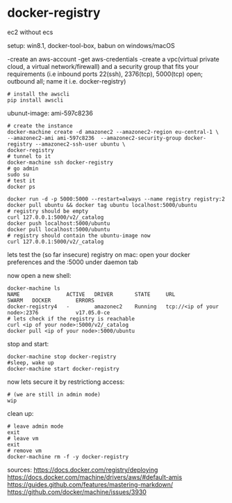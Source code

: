 # docker-registry
ec2 without ecs

setup: win8.1, docker-tool-box, babun on windows/macOS

-create an aws-account
-get aws-credentials
-create a vpc(virtual private cloud, a virtual network/firewall) and a security group that fits your requirements
(i.e inbound ports 22(ssh), 2376(tcp), 5000(tcp) open; outbound all; name it i.e. docker-registry)

```shell
# install the awscli
pip install awscli
```

ubunut-image: ami-597c8236

```shell
# create the instance
docker-machine create -d amazonec2 --amazonec2-region eu-central-1 \
--amazonec2-ami ami-597c8236  --amazonec2-security-group docker-registry --amazonec2-ssh-user ubuntu \
docker-registry
# tunnel to it
docker-machine ssh docker-registry
# go admin
sudo su
# test it
docker ps

docker run -d -p 5000:5000 --restart=always --name registry registry:2
docker pull ubuntu && docker tag ubuntu localhost:5000/ubuntu
# registry should be empty
curl 127.0.0.1:5000/v2/_catalog
docker push localhost:5000/ubuntu
docker pull localhost:5000/ubuntu
# registry should contain the ubuntu-image now
curl 127.0.0.1:5000/v2/_catalog
```
lets test the (so far insecure) registry
on mac: open your docker preferences and the <ip of your node>:5000
under daemon tab

now open a new shell:
```shell
docker-machine ls
NAME               ACTIVE   DRIVER       STATE     URL                         SWARM   DOCKER        ERRORS
docker-registry4   -        amazonec2    Running   tcp://<ip of your node>:2376            v17.05.0-ce
# lets check if the registry is reachable
curl <ip of your node>:5000/v2/_catalog
docker pull <ip of your node>:5000/ubuntu
```

stop and start:
```shell
docker-machine stop docker-registry
#sleep, wake up
docker-machine start docker-registry
```

now lets secure it by restrictiong access:
```shell
# (we are still in admin mode)
wip
```

clean up:
```shell
# leave admin mode
exit
# leave vm
exit
# remove vm
docker-machine rm -f -y docker-registry
```


sources:
https://docs.docker.com/registry/deploying
https://docs.docker.com/machine/drivers/aws/#default-amis
https://guides.github.com/features/mastering-markdown/
https://github.com/docker/machine/issues/3930























